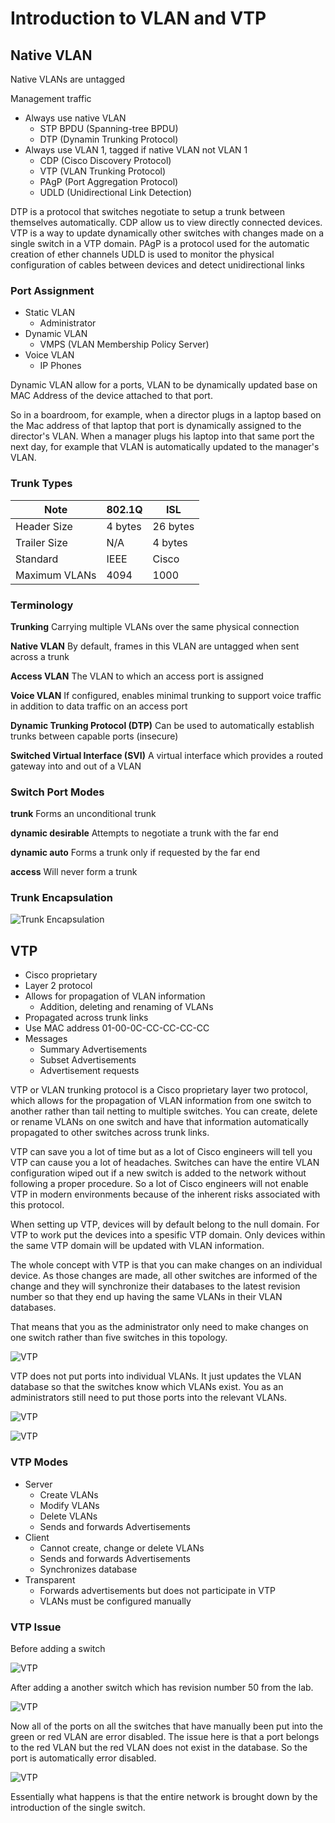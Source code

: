 # Introduction to VLAN and VTP

## Native VLAN

Native VLANs are untagged

Management traffic
- Always use native VLAN
  * STP BPDU (Spanning-tree BPDU)
  * DTP (Dynamin Trunking Protocol)
- Always use VLAN 1, tagged if native VLAN not VLAN 1
  * CDP (Cisco Discovery Protocol)
  * VTP (VLAN Trunking Protocol)
  * PAgP (Port Aggregation Protocol)
  * UDLD (Unidirectional Link Detection)

DTP is a protocol that switches negotiate to setup a trunk between themselves automatically.
CDP allow us to view directly connected devices.
VTP is a way to update dynamically other switches with changes made on a single switch in a VTP domain.
PAgP is a protocol used for the automatic creation of ether channels 
UDLD is used to monitor the physical configuration of cables between devices and detect unidirectional links

### Port Assignment

- Static VLAN
  * Administrator
- Dynamic VLAN
  * VMPS (VLAN Membership Policy Server)
- Voice VLAN
  * IP Phones

Dynamic VLAN allow for a ports, VLAN to be dynamically updated base on MAC Address of the device attached to that port.

So in a boardroom, for example, when a director plugs in a laptop based on the Mac address of that laptop
that port is dynamically assigned to the director's VLAN. When a manager plugs his laptop
into that same port the next day, for example that VLAN is automatically updated to the manager's VLAN.

### Trunk Types

Note | 802.1Q | ISL
---------|---------|------
Header Size | 4 bytes | 26 bytes
Trailer Size | N/A | 4 bytes
Standard | IEEE | Cisco
Maximum VLANs | 4094 | 1000

### Terminology

**Trunking**
Carrying multiple VLANs over the same physical connection

**Native VLAN**
By default, frames in this VLAN are untagged when sent across a trunk

**Access VLAN**
The VLAN to which an access port is assigned

**Voice VLAN**
If configured, enables minimal trunking to support voice traffic in addition to data traffic on an access port

**Dynamic Trunking Protocol (DTP)**
Can be used to automatically establish trunks between capable ports (insecure)

**Switched Virtual Interface (SVI)**
A virtual interface which provides a routed gateway into and out of a VLAN

### Switch Port Modes

**trunk**
Forms an unconditional trunk

**dynamic desirable**
Attempts to negotiate a trunk with the far end

**dynamic auto**
Forms a trunk only if requested by the far end

**access**
Will never form a trunk

### Trunk Encapsulation

![Trunk Encapsulation](06.png)

## VTP

- Cisco proprietary
- Layer 2 protocol
- Allows for  propagation of VLAN information
  - Addition, deleting and renaming of VLANs
- Propagated across trunk links
- Use MAC address 01-00-0C-CC-CC-CC-CC
- Messages
  - Summary Advertisements
  - Subset  Advertisements
  - Advertisement requests

VTP or VLAN trunking protocol is a Cisco proprietary layer two protocol, which allows for the propagation of VLAN 
information from one switch to another rather than tail netting to multiple switches.
You can create, delete or rename VLANs on one switch and have that information automatically propagated 
to other switches across trunk links.

VTP can save you a lot of time but as a lot of Cisco engineers will tell you VTP can cause you a lot of headaches.
Switches can have the entire VLAN configuration wiped out if a new switch is added to the network without 
following a proper procedure. So a lot of Cisco engineers will not enable VTP in modern environments because 
of the inherent risks associated with this protocol.

When setting up VTP, devices will by default belong to the null domain. For VTP to work put the devices into a spesific VTP domain.
Only devices within the same VTP domain will be updated with VLAN information.

The whole concept with VTP is that you can make changes on an individual device. As those changes are made, all 
other switches are informed of the change and they will synchronize their databases to the latest revision number 
so that they end up having the same VLANs in their VLAN databases.

That means that you as the administrator only need to make changes 
on one switch rather than five switches in this topology.

![VTP](00.png)


VTP does not put ports into individual VLANs. It just updates the VLAN database so that the switches know which 
VLANs exist. You as an administrators still need to put those ports into the relevant VLANs.

![VTP](01.png)

![VTP](02.png)

### VTP Modes

- Server
  - Create VLANs
  - Modify VLANs
  - Delete VLANs
  - Sends and forwards Advertisements
- Client
  - Cannot create, change or delete VLANs
  - Sends and forwards Advertisements
  - Synchronizes database
- Transparent
  - Forwards advertisements but does not participate in VTP
  - VLANs must be configured manually

### VTP Issue

Before adding a switch

![VTP](03.png)

After adding a another switch which has revision number 50 from the lab.

![VTP](04.png)

Now all of the ports on all the switches that have manually been put into the green or red VLAN are error 
disabled. The issue here is that a port belongs to the red VLAN but the red VLAN does not exist in
the database. So the port is automatically error disabled.

![VTP](05.png)

Essentially what happens is that the entire network is brought down by the introduction of the single switch.


